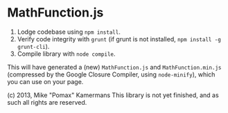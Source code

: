 MathFunction.js
===============

1. Lodge codebase using `npm install`.
2. Verify code integrity with `grunt` (if grunt is not installed, `npm install -g grunt-cli`).
3. Compile library with `node compile`.

This will have generated a (new) `MathFunction.js` and `MathFunction.min.js` (compressed by the Google Closure Compiler, using `node-minify`), which you can use on your page.

(c) 2013, Mike "Pomax" Kamermans
This library is not yet finished, and as such all rights are reserved.
